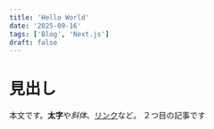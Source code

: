 ```yaml
---
title: 'Hello World'
date: '2025-09-16'
tags: ['Blog', 'Next.js']
draft: false
---
```


# 見出し

本文です。**太字**や*斜体*、[リンク](https://example.com)など。
２つ目の記事です
